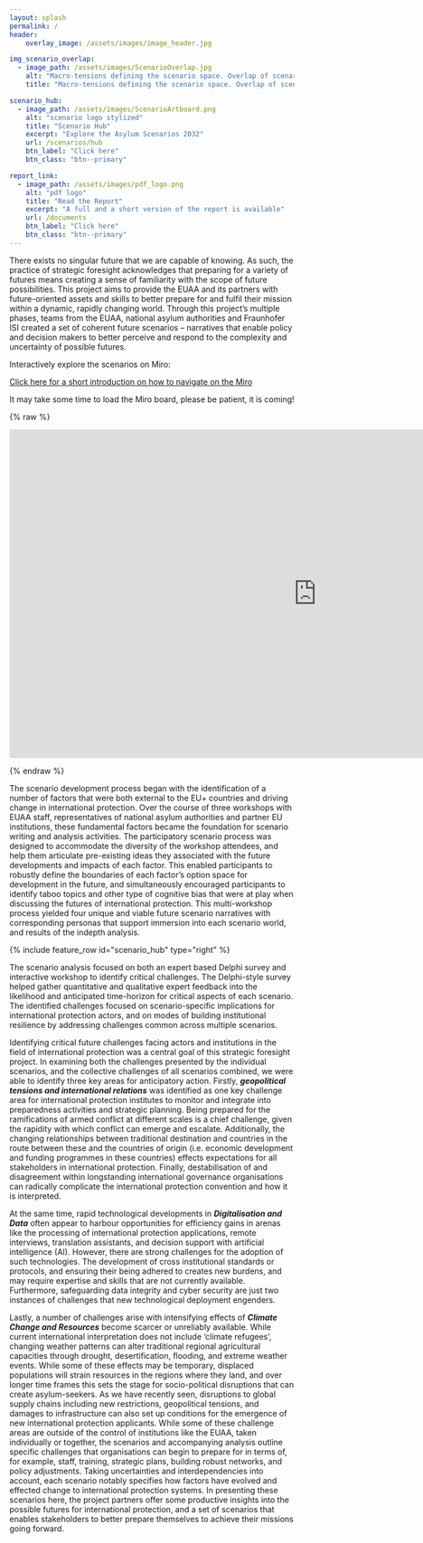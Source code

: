 ```yaml
---
layout: splash
permalink: /
header:
    overlay_image: /assets/images/image_header.jpg

img_scenario_overlap:
  - image_path: /assets/images/ScenarioOverlap.jpg
    alt: "Macro-tensions defining the scenario space. Overlap of scenarios to explore key issues, trends, and possibilities."
    title: "Macro-tensions defining the scenario space. Overlap of scenarios to explore key issues, trends, and possibilities."

scenario_hub:
  - image_path: /assets/images/ScenarioArtboard.png
    alt: "scenario logo stylized"
    title: "Scenario Hub"
    excerpt: "Explore the Asylum Scenarios 2032"
    url: /scenarios/hub
    btn_label: "Click here"
    btn_class: "btn--primary"

report_link:
  - image_path: /assets/images/pdf_logo.png
    alt: "pdf logo"
    title: "Read the Report"
    excerpt: "A full and a short version of the report is available"
    url: /documents
    btn_label: "Click here"
    btn_class: "btn--primary"
---
```


There exists no singular future that we are capable of knowing. As such, the practice of strategic foresight acknowledges that preparing for a variety of futures means creating a sense of familiarity with the scope of future possibilities. This project aims to provide the EUAA and its partners with future-oriented assets and skills to better prepare for and fulfil their mission within a dynamic, rapidly changing world. Through this project’s multiple phases, teams from the EUAA, national asylum authorities and Fraunhofer ISI created a set of coherent future scenarios – narratives that enable policy and decision makers to better perceive and respond to the complexity and uncertainty of possible futures.

Interactively explore the scenarios on Miro:

<a target="_blank" rel="noopener noreferrer" href="/foresightinteractive/assets/video/MiroVideoIntro.mp4">Click here for a short introduction on how to navigate on the Miro</a>

It may take some time to load the Miro board, please be patient, it is coming!

{% raw %}
<p>
<iframe src="https://miro.com/app/live-embed/uXjVPLSmLx0=/?moveToViewport=50944,-5748,13978,11310&amp;embedAutoplay=true" width="1085" height="582" frameborder="0" scrolling="no" allowfullscreen="" align="center"></iframe>
</p>
{% endraw %}

The scenario development process began with the identification of a number of factors that were both external to the EU+ countries and driving change in international protection. Over the course of three workshops with EUAA staff, representatives of national asylum authorities and partner EU institutions, these fundamental factors became the foundation for scenario writing and analysis activities. The participatory scenario process was designed to accommodate the diversity of the workshop attendees, and help them articulate pre-existing ideas they associated with the future developments and impacts of each factor. This enabled participants to robustly define the boundaries of each factor’s option space for development in the future, and simultaneously encouraged participants to identify taboo topics and other type of cognitive bias that were at play when discussing the futures of international protection. This multi-workshop process yielded four unique and viable future scenario narratives with corresponding personas that support immersion into each scenario world, and results of the indepth analysis. 

{% include feature_row id="scenario_hub" type="right" %}


The scenario analysis focused on both an expert based Delphi survey and interactive workshop to identify critical challenges. The Delphi-style survey helped gather quantitative and qualitative expert feedback into the likelihood and anticipated time-horizon for critical aspects of each scenario. The identified challenges focused on scenario-specific implications for international protection actors, and on modes of building institutional resilience by addressing challenges common across multiple scenarios.

Identifying critical future challenges facing actors and institutions in the field of international protection was a central goal of this strategic foresight project. In examining both the challenges presented by the individual scenarios, and the collective challenges of all scenarios combined, we were able to identify three key areas for anticipatory action. Firstly, 
**_geopolitical tensions and international relations_**  was identified as one key challenge area for international protection institutes to monitor and integrate into preparedness activities and strategic planning. Being prepared for the ramifications of armed conflict at different scales is a chief challenge, given the rapidity with which conflict can emerge and escalate. Additionally, the changing relationships between traditional destination and countries in the route between these and the countries of origin (i.e. economic development and funding programmes in these countries) effects expectations for all stakeholders in international protection. Finally, destabilisation of and disagreement within longstanding international governance organisations can radically complicate the international protection convention and how it is interpreted.

At the same time, rapid technological developments in **_Digitalisation and Data_** often appear to harbour opportunities for efficiency gains in arenas like the processing of international protection applications, remote interviews, translation assistants, and decision support with artificial intelligence (AI). However, there are strong challenges for the adoption of such technologies. The development of cross institutional standards or protocols, and ensuring their being adhered to creates new burdens, and may require expertise and skills that are not currently available. Furthermore, safeguarding data integrity and cyber security are just two instances of challenges that new technological deployment engenders.

Lastly, a number of challenges arise with intensifying effects of _**Climate Change and Resources**_ become scarcer or unreliably available. While current international interpretation does not include ‘climate refugees’, changing weather patterns can alter traditional regional agricultural capacities through drought, desertification, flooding, and extreme weather events. While some of these effects may be temporary, displaced populations will strain resources in the regions where they land, and over longer time frames this sets the stage for socio-political disruptions that can create asylum-seekers. As we have recently seen, disruptions to global supply chains including new restrictions, geopolitical tensions, and damages to infrastructure can also set up conditions for the emergence of new international protection applicants. 
While some of these challenge areas are outside of the control of institutions like the EUAA, taken individually or together, the scenarios and accompanying analysis outline specific challenges that organisations can begin to prepare for in terms of, for example, staff, training, strategic plans, building robust networks, and policy adjustments. Taking uncertainties and interdependencies into account, each scenario notably specifies how factors have evolved and effected change to international protection systems. In presenting these scenarios here, the project partners offer some productive insights into the possible futures for international protection, and a set of scenarios that enables stakeholders to better prepare themselves to achieve their missions going forward.

